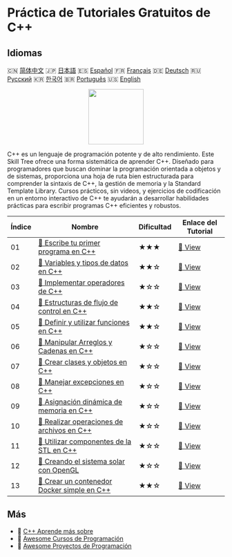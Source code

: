 # Práctica de Tutoriales Gratuitos de C++

## Idiomas

🇨🇳 [简体中文](README_zh.md) 🇯🇵 [日本語](README_ja.md) 🇪🇸 [Español](README_es.md) 🇫🇷 [Français](README_fr.md) 🇩🇪 [Deutsch](README_de.md) 🇷🇺 [Русский](README_ru.md) 🇰🇷 [한국어](README_ko.md) 🇧🇷 [Português](README_pt.md) 🇺🇸 [English](README.md) 

<div align="center">
<img width="128px" src="https://file.labex.io/path/kjx58efaCNu0.png">
</div>

C++ es un lenguaje de programación potente y de alto rendimiento. Este Skill Tree ofrece una forma sistemática de aprender C++. Diseñado para programadores que buscan dominar la programación orientada a objetos y de sistemas, proporciona una hoja de ruta bien estructurada para comprender la sintaxis de C++, la gestión de memoria y la Standard Template Library. Cursos prácticos, sin videos, y ejercicios de codificación en un entorno interactivo de C++ te ayudarán a desarrollar habilidades prácticas para escribir programas C++ eficientes y robustos.

|   Índice | Nombre                                                                                                                          | Dificultad   | Enlace del Tutorial                                                                         |
|----------|---------------------------------------------------------------------------------------------------------------------------------|--------------|---------------------------------------------------------------------------------------------|
|       01 | [📖 Escribe tu primer programa en C++](https://labex.io/es/tutorials/cpp-write-your-first-c-program-446069)                     | ★★★          | [🔗 View](https://labex.io/es/tutorials/cpp-write-your-first-c-program-446069)              |
|       02 | [📖 Variables y tipos de datos en C++](https://labex.io/es/tutorials/cpp-variables-and-data-types-in-c-446078)                  | ★★☆          | [🔗 View](https://labex.io/es/tutorials/cpp-variables-and-data-types-in-c-446078)           |
|       03 | [📖 Implementar operadores de C++](https://labex.io/es/tutorials/cpp-implement-c-operators-446084)                              | ★☆☆          | [🔗 View](https://labex.io/es/tutorials/cpp-implement-c-operators-446084)                   |
|       04 | [📖 Estructuras de flujo de control en C++](https://labex.io/es/tutorials/cpp-control-flow-structures-in-c-446083)              | ★★☆          | [🔗 View](https://labex.io/es/tutorials/cpp-control-flow-structures-in-c-446083)            |
|       05 | [📖 Definir y utilizar funciones en C++](https://labex.io/es/tutorials/cpp-define-and-use-functions-in-c-446080)                | ★★☆          | [🔗 View](https://labex.io/es/tutorials/cpp-define-and-use-functions-in-c-446080)           |
|       06 | [📖 Manipular Arreglos y Cadenas en C++](https://labex.io/es/tutorials/cpp-manipulate-arrays-and-strings-in-c-446085)           | ★☆☆          | [🔗 View](https://labex.io/es/tutorials/cpp-manipulate-arrays-and-strings-in-c-446085)      |
|       07 | [📖 Crear clases y objetos en C++](https://labex.io/es/tutorials/cpp-create-classes-and-objects-in-c-446079)                    | ★☆☆          | [🔗 View](https://labex.io/es/tutorials/cpp-create-classes-and-objects-in-c-446079)         |
|       08 | [📖 Manejar excepciones en C++](https://labex.io/es/tutorials/cpp-handle-exceptions-in-c-446082)                                | ★☆☆          | [🔗 View](https://labex.io/es/tutorials/cpp-handle-exceptions-in-c-446082)                  |
|       09 | [📖 Asignación dinámica de memoria en C++](https://labex.io/es/tutorials/cpp-dynamic-memory-allocation-in-c-446081)             | ★☆☆          | [🔗 View](https://labex.io/es/tutorials/cpp-dynamic-memory-allocation-in-c-446081)          |
|       10 | [📖 Realizar operaciones de archivos en C++](https://labex.io/es/tutorials/cpp-perform-file-operations-in-c-446086)             | ★☆☆          | [🔗 View](https://labex.io/es/tutorials/cpp-perform-file-operations-in-c-446086)            |
|       11 | [📖 Utilizar componentes de la STL en C++](https://labex.io/es/tutorials/cpp-use-stl-components-in-c-446087)                    | ★☆☆          | [🔗 View](https://labex.io/es/tutorials/cpp-use-stl-components-in-c-446087)                 |
|       12 | [📖 Creando el sistema solar con OpenGL](https://labex.io/es/tutorials/cpp-creating-the-solar-system-in-opengl-298836)          | ★☆☆          | [🔗 View](https://labex.io/es/tutorials/cpp-creating-the-solar-system-in-opengl-298836)     |
|       13 | [📖 Crear un contenedor Docker simple en C++](https://labex.io/es/tutorials/cpp-creating-a-simple-docker-container-in-c-298835) | ★★☆          | [🔗 View](https://labex.io/es/tutorials/cpp-creating-a-simple-docker-container-in-c-298835) |

## Más

- 🔗 [C++ Aprende más sobre](https://labex.io/es/skilltrees/cpp)
- 🔗 [Awesome Cursos de Programación](https://github.com/labex-labs/awesome-programming-courses)
- 🔗 [Awesome Proyectos de Programación](https://github.com/labex-labs/awesome-programming-projects)

